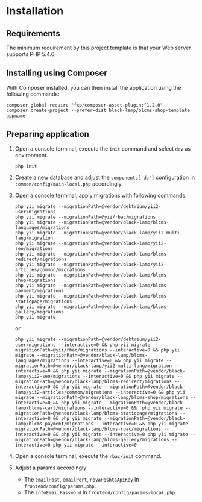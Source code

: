 Installation
============

## Requirements

The minimum requirement by this project template is that your Web server supports PHP 5.4.0.

## Installing using Composer

With Composer installed, you can then install the application using the following commands:

    composer global require "fxp/composer-asset-plugin:^1.2.0"
    composer create-project --prefer-dist black-lamp/blcms-shop-template appname

## Preparing application

1. Open a console terminal, execute the `init` command and select `dev` as environment.

    ```
    php init
    ```

2. Create a new database and adjust the `components['db']` configuration in `common/config/main-local.php` accordingly.

3. Open a console terminal, apply migrations with following commands:
    ```
    php yii migrate --migrationPath=@vendor/dektrium/yii2-user/migrations
    php yii migrate --migrationPath=@yii/rbac/migrations
    php yii migrate --migrationPath=@vendor/black-lamp/blcms-languages/migrations
    php yii migrate --migrationPath=@vendor/black-lamp/yii2-multi-lang/migration
    php yii migrate --migrationPath=@vendor/black-lamp/yii2-seo/migrations
    php yii migrate --migrationPath=@vendor/black-lamp/blcms-redirect/migrations
    php yii migrate --migrationPath=@vendor/black-lamp/yii2-articles/common/migrations
    php yii migrate --migrationPath=@vendor/black-lamp/blcms-shop/migrations
    php yii migrate --migrationPath=@vendor/black-lamp/blcms-payment/migrations
    php yii migrate --migrationPath=@vendor/black-lamp/blcms-staticpage/migrations
    php yii migrate --migrationPath=@vendor/black-lamp/blcms-gallery/migrations
    php yii migrate
    ```
    or
    ```
    php yii migrate --migrationPath=@vendor/dektrium/yii2-user/migrations --interactive=0 && php yii migrate --migrationPath=@yii/rbac/migrations --interactive=0 && php yii migrate --migrationPath=@vendor/black-lamp/blcms-languages/migrations --interactive=0 && php yii migrate --migrationPath=@vendor/black-lamp/yii2-multi-lang/migration --interactive=0 && php yii migrate --migrationPath=@vendor/black-lamp/yii2-seo/migrations --interactive=0 && php yii migrate --migrationPath=@vendor/black-lamp/blcms-redirect/migrations --interactive=0 && php yii migrate --migrationPath=@vendor/black-lamp/yii2-articles/common/migrations --interactive=0 && php yii migrate --migrationPath=@vendor/black-lamp/blcms-shop/migrations --interactive=0 && php yii migrate --migrationPath=@vendor/black-lamp/blcms-cart/migrations --interactive=0 &&  php yii migrate --migrationPath=@vendor/black-lamp/blcms-staticpage/migrations --interactive=0 && php yii migrate --migrationPath=@vendor/black-lamp/blcms-payment/migrations --interactive=0 && php yii migrate --migrationPath=@vendor/black-lamp/blcms-rbac/migrations --interactive=0 && php yii migrate --interactive=0 php yii migrate --migrationPath=@vendor/black-lamp/blcms-gallery/migrations --interactive=0 php yii migrate --interactive=0
    ```
4. Open a console terminal, execute the `rbac/init` command.

5. Adjust a params accordingly:
    - The `emailHost`, `emailPort`, `novaPoshtaApiKey` in `frontend/config/params.php`.
    - The `infoEmailPassword` in `frontend/config/params-local.php`.